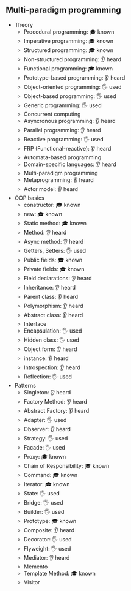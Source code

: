 ## Multi-paradigm programming

- Theory
  - Procedural programming: 🎓 known
  - Imperative programming: 🎓 known
  - Structured programming: 🎓 known
  - Non-structured programming: 👂 heard
  - Functional programming: 🎓 known
  - Prototype-based programming: 👂 heard
  - Object-oriented programming: 🖐️ used
  - Object-based programming: 🖐️ used
  - Generic programming: 🖐️ used
  - Concurrent computing
  - Asyncronous programming: 👂 heard
  - Parallel programming: 👂 heard
  - Reactive programming: 🖐️ used
  - FRP (Functional-reactive): 👂 heard
  - Automata-based programming
  - Domain-specific languages: 👂 heard
  - Multi-paradigm programming
  - Metaprogramming: 👂 heard
  - Actor model: 👂 heard
- OOP basics
  - constructor: 🎓 known
  - new: 🎓 known
  - Static method: 🎓 known
  - Method: 👂 heard
  - Async method: 👂 heard
  - Getters, Setters: 🖐️ used
  - Public fields: 🎓 known
  - Private fields: 🎓 known
  - Field declarations: 👂 heard
  - Inheritance: 👂 heard
  - Parent class: 👂 heard
  - Polymorphism: 👂 heard
  - Abstract class: 👂 heard
  - Interface
  - Encapsulation: 🖐️ used
  - Hidden class: 🖐️ used
  - Object form: 👂 heard
  - instance: 👂 heard
  - Introspection: 👂 heard
  - Reflection: 🖐️ used
- Patterns
  - Singleton: 👂 heard
  - Factory Method: 👂 heard
  - Abstract Factory: 👂 heard
  - Adapter: 🖐️ used
  - Observer: 👂 heard
  - Strategy: 🖐️ used
  - Facade: 🖐️ used
  - Proxy: 🎓 known
  - Chain of Responsibility: 🎓 known
  - Command: 🎓 known
  - Iterator: 🎓 known
  - State: 🖐️ used
  - Bridge: 🖐️ used
  - Builder: 🖐️ used
  - Prototype: 🎓 known
  - Composite: 👂 heard
  - Decorator: 🖐️ used
  - Flyweight: 🖐️ used
  - Mediator: 👂 heard
  - Memento
  - Template Method: 🎓 known
  - Visitor
